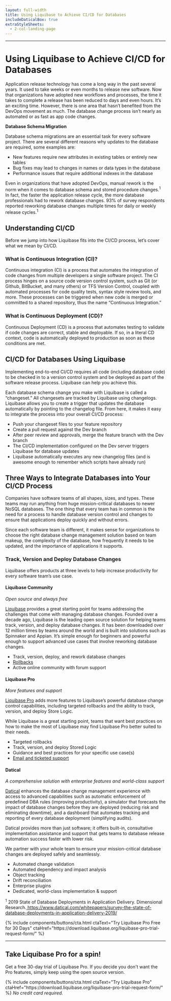 ```yaml
---
layout: full-width
title: Using Liquibase to Achieve CI/CD for Databases
includeDaticalBox: true
extraStyleSheets:
  - 2-col-landing-page
---
```


<div class="landing-page">
  <div class="landing-page__main-content span-16">
    <hr class="landing-page__horizontal-rule">
    <div class="landing-page__main-content__heading">
      <h1>
        Using Liquibase to Achieve CI/CD for Databases
      </h1>
    </div>
    <div class="landing-page__main-content__text">
      <p>Application release technology has come a long way in the past several years. It used to take weeks or even months to release new software. Now that organizations have adopted new workflows and processes, the time it takes to complete a release has been reduced to days and even hours. It’s an exciting time. However, there is one area that hasn’t benefited from the DevOps movement as much. The database change process isn’t nearly as automated or as fast as app code changes.</p> 
      <p><b>Database Schema Migration</b></p>
      <p>Database schema migrations are an essential task for every software project. There are several different reasons why updates to the database are required, some examples are:
      <ul> 
        <li>New features require new attributes in existing tables or entirely new tables</li>
        <li>Bug fixes may lead to changes in names or data types in the database</li>
        <li>Performance issues that require additional indexes in the database</li>
      </ul>
      </p>
      <p>Even in organizations that have adopted DevOps, manual rework is the norm when it comes to database schema and stored procedure changes.<sup>1</sup> In fact, the faster the application release cycle, the more database professionals had to rework database changes. 93% of survey respondents reported reworking database changes multiple times for daily or weekly release cycles.<sup>1</sup></p>
      <h2>Understanding CI/CD</h2>
        <p>Before we jump into how Liquibase fits into the CI/CD process, let’s cover what we mean by CI/CD.</p>
        <h3>What is Continuous Integration (CI)?</h3>
        <p>Continuous integration (CI) is a process that automates the integration of code changes from multiple developers a single software project. The CI process hinges on a source code version control system, such as Git (or Github, BitBucket, and many others) or TFS Version Control, coupled with automated processes for code quality tests, syntax style review tools, and more. These processes can be triggered when new code is merged or committed to a shared repository, thus the name “Continuous Integration.”</p>
        <h3>What is Continuous Deployment (CD)?</h3>
        <p>Continuous Deployment (CD) is a process that automates testing to validate if code changes are correct, stable and deployable. If so, in a literal CD context, code is automatically deployed to production as soon as these conditions are met.</p>
        <h2>CI/CD for Databases Using Liquibase</h2>
        <p>Implementing end-to-end CI/CD requires all code (including database code) to be checked in to a version control system and be deployed as part of the software release process. Liquibase can help you achieve this.</p>
        <p>Each database schema change you make with Liquibase is called a “changeset.” All changesets are tracked by Liquibase using changelogs. Liquibase allows you to create a trigger that updates the database automatically by pointing to the changelog file. From here, it makes it easy to integrate the process into your overall CI/CD process:</p>
        <ul>
            <li>Push your changeset files to your feature repository</li>
            <li>Create a pull request against the Dev branch</li>
            <li>After peer review and approvals, merge the feature branch with the Dev branch</li>
            <li>The CI/CD implementation configured on the Dev server triggers Liquibase for database updates</li>
            <li>Liquibase automatically executes any new changelog files (and is awesome enough to remember which scripts have already run)</li>
        </ul>    
        <h2>Three Ways to Integrate Databases into Your CI/CD Process</h2>
        <p>Companies have software teams of all shapes, sizes, and types. These teams may run anything from huge mission-critical databases to newer NoSQL databases. The one thing that every team has in common is the need for a process to handle database version control and changes to ensure that applications deploy quickly and without errors.</p>
        <p>Since each software team is different, it makes sense for organizations to choose the right database change management solution based on team makeup, the complexity of the database, how frequently it needs to be updated, and the importance of applications it supports.</p>
        <h3>Track, Version and Deploy Database Changes</h3>
        <p>Liquibase offers products at three levels to help increase productivity for every software team’s use case.</p>
        <h4>Liquibase Community</h4>
        <p><i>Open source and always free</i></p>
        <p><a href="https://www.liquibase.org" target="_blank">Liquibase</a> provides a great starting point for teams addressing the challenges that come with managing database changes. Founded over a decade ago, Liquibase is the leading open source solution for helping teams track, version, and deploy database changes. It has been downloaded over 12 million times by teams around the world and is built into solutions such as Spinnaker and Appian. It’s simple enough for beginners and powerful enough to support advanced use cases that involve reworking database changes.</p>
        <ul>
            <li>Track, version, deploy, and rework database changes</li>
            <li><a href="https://www.liquibase.org/documentation/rollback.html" target="_blank">Rollbacks</a></li>
            <li>Active online community with forum support</li>
        </ul>
        <h4>Liquibase Pro</h4>
        <p><i>More features and support</i></p>
        <p><a href="https://download.liquibase.org/liquibase-pro-trial-request-form/" target="_blank">Liquibase Pro</a> adds more features to Liquibase’s powerful database change control capabilities, including targeted rollbacks and the ability to track, version, and deploy Store Logic.</p> 
        <p>While Liquibase is a great starting point, teams that want best practices on how to make the most of Liquibase may find Liquibase Pro better suited to their needs.</p>
        <ul>
            <li>Targeted rollbacks</li>
            <li>Track, version, and deploy Stored Logic</li>
            <li>Guidance and best practices for your specific use case(s)</li>
            <li><a href="https://support.liquibase.org/" target="_blank">Email and ticketed support</a></li>
        </ul>
        <h4>Datical</h4>
        <p><i>A comprehensive solution with enterprise features and world-class support</i></p>
        <p><a href="https://www.datical.com" target="_blank">Datical</a> enhances the database change management experience with access to advanced capabilities such as automatic enforcement of predefined DBA rules (improving productivity), a simulator that forecasts the impact of database changes before they are deployed (reducing risk and eliminating downtime), and a dashboard that automates tracking and reporting of every database deployment (simplifying audits).</p>
        <p>Datical provides more than just software; it offers built-in, consultative implementation assistance and support that gets teams to database release automation success faster with lower risk.</p>
        <p>We partner with your whole team to ensure your mission-critical database changes are deployed safely and seamlessly.</p>
        <ul>
            <li>Automated change validation</li> 
            <li>Automated dependency and impact analysis</li>
            <li>Object tracking</li>
            <li>Drift reconciliation</li>
            <li>Enterprise plugins</li>
            <li>Dedicated, world-class implementation & support</li>
        </ul>
        <p><sup>1</sup> 2019 State of Database Deployments in Application Delivery. Dimensional Research.<a href="https://www.datical.com/whitepapers/survey-the-state-of-database-deployments-in-application-delivery-2019/" target="_blank"> https://www.datical.com/whitepapers/survey-the-state-of-database-deployments-in-application-delivery-2019/</a>
        </p>

  </div>
    <div class="landing-page__main-content__cta">
      {% include components/buttons/cta.html ctaText="Try Liquibase Pro Free for 30 Days" ctaHref="https://download.liquibase.org/liquibase-pro-trial-request-form/" %}
    </div>
  </div>
  <div class="landing-page__cta-block span-6 push-2">
    <hr class="landing-page__horizontal-rule landing-page__horizontal-rule--centered">
    <div class="landing-page__cta-block__heading">
      <h2>
        Take Liquibase Pro for a spin!
      </h2>
    </div>
    <div class="landing-page__cta-block__text">
      <p>
        Get a free 30-day trial of Liquibase Pro. If you decide you don't want the Pro features, simply keep using the open source version.
      </p>
    </div>
    <div class="landing-page__cta-block__cta">
      {% include components/buttons/cta.html ctaText="Try Liquibase Pro" ctaHref="https://download.liquibase.org/liquibase-pro-trial-request-form/" %} <i>No credit card required.</i> 
    </div>
  </div>
</div>